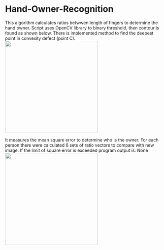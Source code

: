 # Hand-Owner-Recognition

This algorithm calculates ratios betwwen length of fingers to determine the hand owner. Script uses OpenCV library to binary threshold, then contour is found as shown below. There is implemented method to find the deepest point in convexity defect (point C).
<img src="https://i.imgur.com/5L8QLnt.jpg" width="300">

It measures the mean square error to determine who is the owner. For each person there were calculated 6 sets of ratio vectors to compare with new image. If the limit of square error is exceeded program output is: None
<img src="https://i.imgur.com/DLqhbSc.jpg" width="300">
